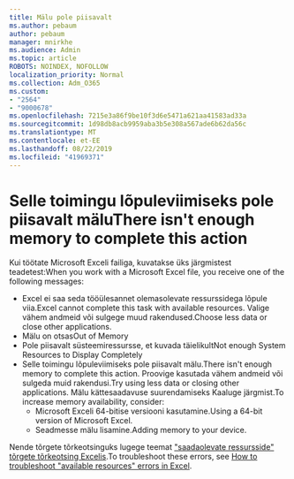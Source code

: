 ```yaml
---
title: Mälu pole piisavalt
ms.author: pebaum
author: pebaum
manager: mnirkhe
ms.audience: Admin
ms.topic: article
ROBOTS: NOINDEX, NOFOLLOW
localization_priority: Normal
ms.collection: Adm_O365
ms.custom:
- "2564"
- "9000678"
ms.openlocfilehash: 7215e3a86f9be10f3d6e5471a621aa41583ad33a
ms.sourcegitcommit: 1d98db8acb9959aba3b5e308a567ade6b62da56c
ms.translationtype: MT
ms.contentlocale: et-EE
ms.lasthandoff: 08/22/2019
ms.locfileid: "41969371"
---
```

# <a name="there-isnt-enough-memory-to-complete-this-action"></a><span data-ttu-id="2ff64-102">Selle toimingu lõpuleviimiseks pole piisavalt mälu</span><span class="sxs-lookup"><span data-stu-id="2ff64-102">There isn't enough memory to complete this action</span></span>

<span data-ttu-id="2ff64-103">Kui töötate Microsoft Exceli failiga, kuvatakse üks järgmistest teadetest:</span><span class="sxs-lookup"><span data-stu-id="2ff64-103">When you work with a Microsoft Excel file, you receive one of the following messages:</span></span>

- <span data-ttu-id="2ff64-104">Excel ei saa seda tööülesannet olemasolevate ressurssidega lõpule viia.</span><span class="sxs-lookup"><span data-stu-id="2ff64-104">Excel cannot complete this task with available resources.</span></span> <span data-ttu-id="2ff64-105">Valige vähem andmeid või sulgege muud rakendused.</span><span class="sxs-lookup"><span data-stu-id="2ff64-105">Choose less data or close other applications.</span></span>
- <span data-ttu-id="2ff64-106">Mälu on otsas</span><span class="sxs-lookup"><span data-stu-id="2ff64-106">Out of Memory</span></span>
- <span data-ttu-id="2ff64-107">Pole piisavalt süsteemiressursse, et kuvada täielikult</span><span class="sxs-lookup"><span data-stu-id="2ff64-107">Not enough System Resources to Display Completely</span></span>
- <span data-ttu-id="2ff64-108">Selle toimingu lõpuleviimiseks pole piisavalt mälu.</span><span class="sxs-lookup"><span data-stu-id="2ff64-108">There isn't enough memory to complete this action.</span></span> <span data-ttu-id="2ff64-109">Proovige kasutada vähem andmeid või sulgeda muid rakendusi.</span><span class="sxs-lookup"><span data-stu-id="2ff64-109">Try using less data or closing other applications.</span></span> <span data-ttu-id="2ff64-110">Mälu kättesaadavuse suurendamiseks Kaaluge järgmist.</span><span class="sxs-lookup"><span data-stu-id="2ff64-110">To increase memory availability, consider:</span></span> 
    - <span data-ttu-id="2ff64-111">Microsoft Exceli 64-bitise versiooni kasutamine.</span><span class="sxs-lookup"><span data-stu-id="2ff64-111">Using a 64-bit version of Microsoft Excel.</span></span>
    - <span data-ttu-id="2ff64-112">Seadmesse mälu lisamine.</span><span class="sxs-lookup"><span data-stu-id="2ff64-112">Adding memory to your device.</span></span>

<span data-ttu-id="2ff64-113">Nende tõrgete tõrkeotsinguks lugege teemat ["saadaolevate ressursside" tõrgete tõrkeotsing Excelis](https://docs.microsoft.com/office/troubleshoot/excel/available-resources-errors).</span><span class="sxs-lookup"><span data-stu-id="2ff64-113">To troubleshoot these errors, see [How to troubleshoot "available resources" errors in Excel](https://docs.microsoft.com/office/troubleshoot/excel/available-resources-errors).</span></span>